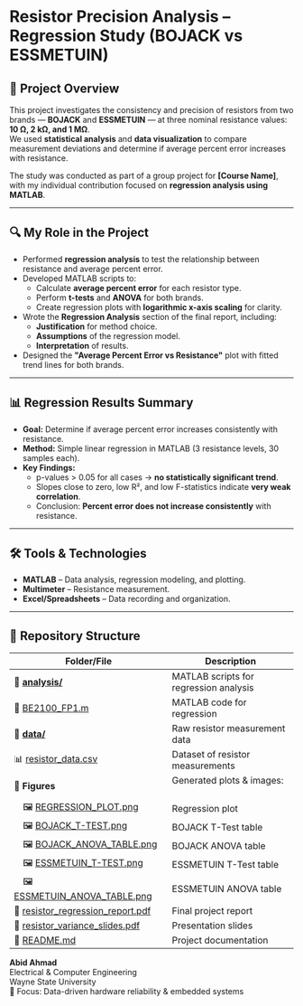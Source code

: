 
# Resistor Precision Analysis – Regression Study (BOJACK vs ESSMETUIN)

## 📌 Project Overview
This project investigates the consistency and precision of resistors from two brands — **BOJACK** and **ESSMETUIN** — at three nominal resistance values: **10 Ω, 2 kΩ, and 1 MΩ**.  
We used **statistical analysis** and **data visualization** to compare measurement deviations and determine if average percent error increases with resistance.

The study was conducted as part of a group project for **[Course Name]**, with my individual contribution focused on **regression analysis using MATLAB**.

---

## 🔍 My Role in the Project
- Performed **regression analysis** to test the relationship between resistance and average percent error.
- Developed MATLAB scripts to:
  - Calculate **average percent error** for each resistor type.
  - Perform **t-tests** and **ANOVA** for both brands.
  - Create regression plots with **logarithmic x-axis scaling** for clarity.
- Wrote the **Regression Analysis** section of the final report, including:
  - **Justification** for method choice.
  - **Assumptions** of the regression model.
  - **Interpretation** of results.
- Designed the **"Average Percent Error vs Resistance"** plot with fitted trend lines for both brands.

---

## 📊 Regression Results Summary
- **Goal:** Determine if average percent error increases consistently with resistance.
- **Method:** Simple linear regression in MATLAB (3 resistance levels, 30 samples each).
- **Key Findings:**
  - p-values > 0.05 for all cases → **no statistically significant trend**.
  - Slopes close to zero, low R², and low F-statistics indicate **very weak correlation**.
  - Conclusion: **Percent error does not increase consistently** with resistance.

---

## 🛠️ Tools & Technologies
- **MATLAB** – Data analysis, regression modeling, and plotting.
- **Multimeter** – Resistance measurement.
- **Excel/Spreadsheets** – Data recording and organization.

---

## 📂 Repository Structure

| **Folder/File** | **Description** |
|-----------------|-----------------|
| 📁 **[analysis/](analysis/)** | MATLAB scripts for regression analysis |
| 📄 [BE2100_FP1.m](analysis/BE2100_FP1.m) | MATLAB code for regression |
| 📁 **[data/](data/)** | Raw resistor measurement data |
| 📊 [resistor_data.csv](data/resistor_data.csv) | Dataset of resistor measurements |
| 📁 **Figures** | Generated plots & images:<br><br> 
| &emsp;🖼 [REGRESSION_PLOT.png](figures/REGRESSION_PLOT.png) | Regression plot |
| &emsp;🖼 [BOJACK_T-TEST.png](figures/BOJACK_T-TEST.png) | BOJACK T-Test table |
| &emsp;🖼 [BOJACK_ANOVA_TABLE.png](figures/BOJACK_ANOVA_TABLE.png) | BOJACK ANOVA table |
| &emsp;🖼 [ESSMETUIN_T-TEST.png](figures/ESSMETUIN_T-TEST.png) | ESSMETUIN T-Test table |
| &emsp;🖼 [ESSMETUIN_ANOVA_TABLE.png](figures/ESSMETUIN_ANOVA_TABLE.png) | ESSMETUIN ANOVA table |
| 📄 [resistor_regression_report.pdf](report/resistor_regression_report.pdf) | Final project report |
| 📄 [resistor_variance_slides.pdf](report/resistor_variance_slides.pdf) | Presentation slides |
| 📄 [README.md](README.md) | Project documentation |

**Abid Ahmad**  
Electrical & Computer Engineering  
Wayne State University  
🔬 Focus: Data-driven hardware reliability & embedded systems

